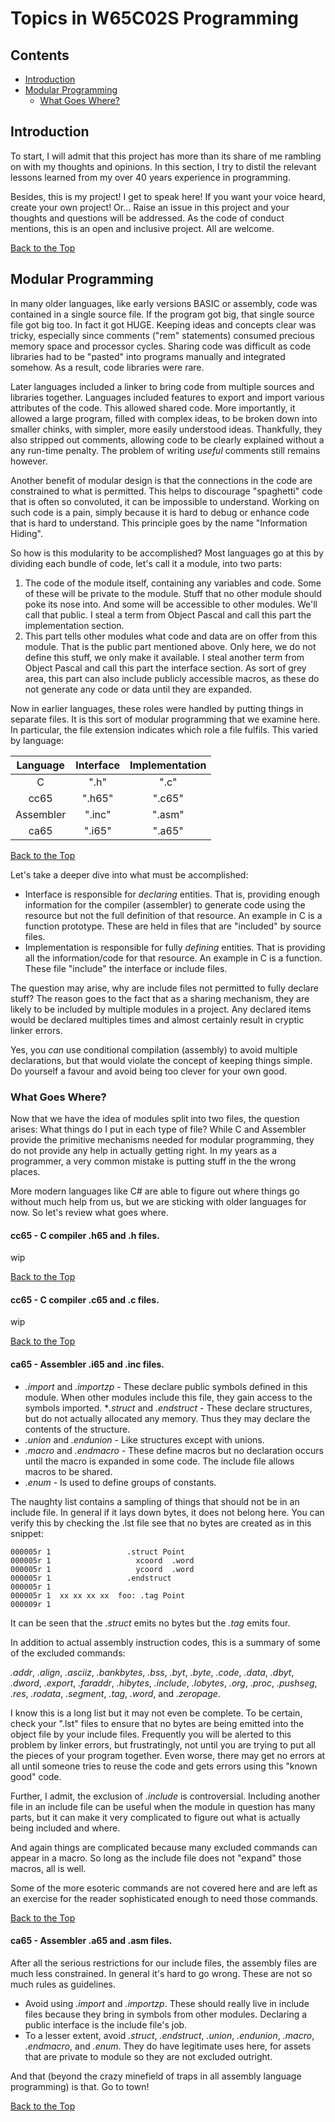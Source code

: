 # Topics in W65C02S Programming

## Contents

* [Introduction](#introduction)
* [Modular Programming](#modular-programming)
   * [What Goes Where?](#what-goes-where)

## Introduction

To start, I will admit that this project has more than its share of me
rambling on with my thoughts and opinions. In this section, I try to distil
the relevant lessons learned from my over 40 years experience in
programming.

Besides, this is my project! I get to speak here! If you want your voice
heard, create your own project! Or... Raise an issue in this project and
your thoughts and questions will be addressed. As the code of conduct
mentions, this is an open and inclusive project. All are welcome.

[Back to the Top](#topics-in-w65c02s-programming)

## Modular Programming

In many older languages, like early versions BASIC or assembly, code was
contained in a single source file. If the program got big, that single
source file got big too. In fact it got HUGE. Keeping ideas and concepts
clear was tricky, especially since comments ("rem" statements) consumed
precious memory space and processor cycles. Sharing code was difficult as
code libraries had to be "pasted" into programs manually and integrated
somehow. As a result, code libraries were rare.

Later languages included a linker to bring code from multiple sources and
libraries together. Languages included features to export and import various
attributes of the code. This allowed shared code. More importantly, it
allowed a large program, filled with complex ideas, to be broken down into
smaller chinks, with simpler, more easily understood ideas. Thankfully,
they also stripped out comments, allowing code to be clearly explained
without a any run-time penalty. The problem of writing _useful_ comments
still remains however.

Another benefit of modular design is that the connections in the code are
constrained to what is permitted. This helps to discourage "spaghetti"
code that is often so convoluted, it can be impossible to understand. Working
on such code is a pain, simply because it is hard to debug or enhance code
that is hard to understand. This principle goes by the name "Information
Hiding".

So how is this modularity to be accomplished? Most languages go at this by
dividing each bundle of code, let's call it a module, into two parts:

1. The code of the module itself, containing any variables and code. Some
of these will be private to the module. Stuff that no other module should
poke its nose into. And some will be accessible to other modules. We'll
call that public. I steal a term from Object Pascal and call this part the
implementation section.
2. This part tells other modules what code and data are on offer from this
module. That is the public part mentioned above. Only here, we do not define
this stuff, we only make it available. I steal another term from Object Pascal
and call this part the interface section. As sort of grey area, this part can
also include publicly accessible macros, as these do not generate any code or
data until they are expanded.

Now in earlier languages, these roles were handled by putting things in
separate files. It is this sort of modular programming that we examine here.
In particular, the file extension indicates which role a file fulfils. This
varied by language:

| Language  | Interface | Implementation |
|:---------:|:---------:|:--------------:|
| C         |   ".h"    |    ".c"        |
| cc65      |   ".h65"  |    ".c65"      |
| Assembler |   ".inc"  |    ".asm"      |
| ca65      |   ".i65"  |    ".a65"      |

[Back to the Top](#topics-in-w65c02s-programming)

Let's take a deeper dive into what must be accomplished:

* Interface is responsible for _declaring_ entities. That is, providing
enough information for the compiler (assembler) to generate code using the
resource but not the full definition of that resource. An example in C
is a function prototype. These are held in files that are "included" by
source files.
* Implementation is responsible for fully _defining_ entities. That is
providing all the information/code for that resource. An example in C is
a function. These file "include" the interface or include files.

The question may arise, why are include files not permitted to fully declare
stuff? The reason goes to the fact that as a sharing mechanism, they are
likely to be included by multiple modules in a project. Any declared items
would be declared multiples times and almost certainly result in cryptic
linker errors.

Yes, you _can_ use conditional compilation (assembly) to avoid multiple
declarations, but that would violate the concept of keeping things simple.
Do yourself a favour and avoid being too clever for your own good.

### What Goes Where?

Now that we have the idea of modules split into two files, the question
arises: What things do I put in each type of file? While C and Assembler
provide the primitive mechanisms needed for modular programming, they do
not provide any help in actually getting right. In my years as a programmer,
a very common mistake is putting stuff in the the wrong places.

More modern languages like C# are able to figure out where things go without
much help from us, but we are sticking with older languages for now. So
let's review what goes where.

#### cc65 - C compiler .h65 and .h files.

wip

[Back to the Top](#topics-in-w65c02s-programming)

#### cc65 - C compiler .c65 and .c files.

wip

[Back to the Top](#topics-in-w65c02s-programming)

#### ca65 - Assembler .i65 and .inc files.

* _.import_ and _.importzp_ - These declare public symbols defined in this
module. When other modules include this file, they gain access to the symbols
imported.
*_.struct_ and _.endstruct_ - These declare structures, but do not actually
allocated any memory. Thus they may declare the contents of the structure.
* _.union_ and _.endunion_ - Like structures except with unions.
* _.macro_ and _.endmacro_ - These define macros but no declaration occurs
until the macro is expanded in some code. The include file allows macros to
be shared.
* _.enum_ - Is used to define groups of constants.

The naughty list contains a sampling of things that should not be in an
include file. In general if it lays down bytes, it does not belong here.
You can verify this by checking the .lst file see that no bytes are created
as in this snippet:

```
000005r 1                 .struct Point
000005r 1                   xcoord  .word
000005r 1                   ycoord  .word
000005r 1                 .endstruct
000005r 1
000005r 1  xx xx xx xx  foo: .tag Point
000009r 1
```
It can be seen that the _.struct_ emits no bytes but the _.tag_ emits four.

In addition to actual assembly instruction codes, this is a summary of some
of the excluded commands:

_.addr_, _.align_, _.asciiz_, _.bankbytes_, _.bss_, _.byt_, _.byte_,
_.code_, _.data_, _.dbyt_, _.dword_, _.export_, _.faraddr_, _.hibytes_,
_.include_, _.lobytes_, _.org_, _.proc_, _.pushseg_, _.res_, _.rodata_,
_.segment_, _.tag_, _.word_, and _.zeropage_.

I know this is a long list but it may not even be complete. To be certain,
check your ".lst" files to ensure that no bytes are being emitted into
the object file by your include files. Frequently you will be alerted to
this problem by linker errors, but frustratingly, not until you are
trying to put all the pieces of your program together. Even worse, there
may get no errors at all until someone tries to reuse the code and gets
errors using this "known good" code.

Further, I admit, the exclusion of _.include_ is controversial. Including
another file in an include file can be useful when the module in question
has many parts, but it can make it very complicated to figure out what is
actually being included and where.

And again things are complicated because many excluded commands can appear
in a macro. So long as the include file does not "expand" those macros, all
is well.

Some of the more esoteric commands are not covered here and are left as an
exercise for the reader sophisticated enough to need those commands.

[Back to the Top](#topics-in-w65c02s-programming)

#### ca65 - Assembler .a65 and .asm files.

After all the serious restrictions for our include files, the assembly files
are much less constrained. In general it's hard to go wrong. These are not
so much rules as guidelines.

* Avoid using _.import_ and _.importzp_. These should really live in include
files because they bring in symbols from other modules. Declaring a public
interface is the include file's job.
* To a lesser extent, avoid _.struct_, _.endstruct_, _.union_, _.endunion_,
_.macro_, _.endmacro_, and _.enum_. They do have legitimate uses here,
for assets that are private to module so they are not excluded outright.

And that (beyond the crazy minefield of traps in all assembly language
programming) is that. Go to town!

[Back to the Top](#topics-in-w65c02s-programming)

